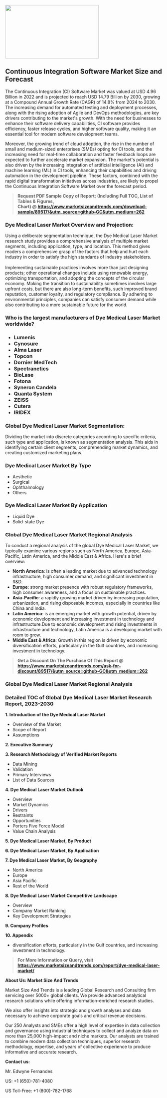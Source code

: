<p><img class="alignnone size-medium wp-image-20088" src="https://ffe5etoiles.com/wp-content/uploads/2024/12/MST1-300x171.png" alt="" width="300" height="171" /></p><h2>Continuous Integration Software Market Size and Forecast</h2><p>The Continuous Integration (CI) Software Market was valued at USD 4.96 Billion in 2022 and is projected to reach USD 14.79 Billion by 2030, growing at a Compound Annual Growth Rate (CAGR) of 14.8% from 2024 to 2030. The increasing demand for automated testing and deployment processes, along with the rising adoption of Agile and DevOps methodologies, are key drivers contributing to the market's growth. With the need for businesses to enhance their software delivery capabilities, CI software provides efficiency, faster release cycles, and higher software quality, making it an essential tool for modern software development teams.</p><p>Moreover, the growing trend of cloud adoption, the rise in the number of small and medium-sized enterprises (SMEs) opting for CI tools, and the increasing need for real-time collaboration and faster feedback loops are expected to further accelerate market expansion. The market's potential is also driven by the increasing integration of artificial intelligence (AI) and machine learning (ML) in CI tools, enhancing their capabilities and driving automation in the development pipeline. These factors, combined with the rapid digital transformation initiatives across industries, are likely to propel the Continuous Integration Software Market over the forecast period.</p></p><blockquote id="" class=""><strong>Request PDF Sample Copy of Report: (Including Full TOC, List of Tables &amp; Figures, Chart)&nbsp;@&nbsp;<strong><a href="https://www.marketsizeandtrends.com/download-sample/89517/&utm_source=github-GC&utm_medium=262" target="_blank">https://www.marketsizeandtrends.com/download-sample/89517/&utm_source=github-GC&utm_medium=262</a></strong></strong></blockquote><h3 id="" class="">Dye Medical Laser Market&nbsp;Overview and Projection:</h3><p id="" class="">Using a deliberate segmentation technique, the Dye Medical Laser Market research study provides a comprehensive analysis of multiple market segments, including application, type, and location. This method gives readers a comprehensive grasp of the factors that help and hurt each industry in order to satisfy the high standards of industry stakeholders. <br /> <br />Implementing sustainable practices involves more than just designing products; other operational changes include using renewable energy, optimizing transportation, and adopting the concepts of the circular economy. Making the transition to sustainability sometimes involves large upfront costs, but there are also long-term benefits, such improved brand reputation, customer loyalty, and regulatory compliance. By adhering to environmental principles, companies can satisfy consumer demand while also contributing to a more sustainable future for the world.</p><h3 id="" class="">Who is the largest manufacturers of&nbsp;Dye Medical Laser Market worldwide?</h3><h3 class=""><p><ul><li>Lumenis </li><li> Cynosure </li><li> Alma Laser </li><li> Topcon </li><li> Dornier MedTech </li><li> Spectranetics </li><li> BioLase </li><li> Fotona </li><li> Syneron Candela </li><li> Quanta System </li><li> ZEISS </li><li> Cutera </li><li> IRIDEX</li></ul></p></h3><h3 id="" class="">Global&nbsp;Dye Medical Laser Market Segmentation:</h3><p id="" class="">Dividing the market into discrete categories according to specific criteria, such type and application, is known as segmentation analysis. This aids in identifying certain client segments, comprehending market dynamics, and creating customized marketing plans.</p><h3 id="" class="">Dye Medical Laser Market&nbsp;By Type</h3><p><p><ul><li>Aesthetic</li><li> Surgical</li><li> Ophthalmology</li><li> Others</p></li></ul></p></p><h3 id="" class="">Dye Medical Laser Market&nbsp;By Application</h3><p class=""><p><ul><li>Liquid Dye</li><li> Solid-state Dye</li></ul></p></p><h3 id="" class="">Global Dye Medical Laser Market Regional Analysis</h3><p id="" class="">To conduct a regional analysis of the global Dye Medical Laser Market, we typically examine various regions such as North America, Europe, Asia-Pacific, Latin America, and the Middle East &amp; Africa. Here's a brief overview:</p><ul><li><strong>North America</strong>: is often a leading market due to advanced technology infrastructure, high consumer demand, and significant investment in R&amp;D.</li><li><strong>Europe</strong>: strong market presence with robust regulatory frameworks, high consumer awareness, and a focus on sustainable practices.</li><li><strong>Asia-Pacific</strong>: a rapidly growing market driven by increasing population, urbanization, and rising disposable incomes, especially in countries like China and India.</li><li><strong>Latin America</strong>: is an emerging market with growth potential, driven by economic development and increasing investment in technology and infrastructure.Due to economic development and rising investments in infrastructure and technology, Latin America is a developing market with room to grow.</li><li><strong>Middle East &amp; Africa</strong>: Growth in this region is driven by economic diversification efforts, particularly in the Gulf countries, and increasing investment in technology.</li></ul><blockquote id="" class=""><strong>Get a Discount On The Purchase Of This Report @ <strong><a href="https://www.marketsizeandtrends.com/ask-for-discount/89517/&utm_source=github-GC&utm_medium=262" target="_blank">https://www.marketsizeandtrends.com/ask-for-discount/89517/&utm_source=github-GC&utm_medium=262</a></strong></strong></blockquote><h3 id="" class="">Global Dye Medical Laser Market Regional Analysis</h3><h3 id="" class="">Detailed TOC of Global Dye Medical Laser Market Research Report, 2023-2030</h3><p id="" class=""><strong>1. Introduction of the Dye Medical Laser Market</strong></p><ul><li>Overview of the Market</li><li>Scope of Report</li><li>Assumptions</li></ul><p id="" class=""><strong>2. Executive Summary</strong></p><p id="" class=""><strong>3. Research Methodology of Verified Market Reports</strong></p><ul><li>Data Mining</li><li>Validation</li><li>Primary Interviews</li><li>List of Data Sources</li></ul><p id="" class=""><strong>4. Dye Medical Laser Market Outlook</strong></p><ul><li>Overview</li><li>Market Dynamics</li><li>Drivers</li><li>Restraints</li><li>Opportunities</li><li>Porters Five Force Model</li><li>Value Chain Analysis</li></ul><p id="" class=""><strong>5. Dye Medical Laser Market, By Product</strong></p><p id="" class=""><strong>6. Dye Medical Laser Market, By Application</strong></p><p id="" class=""><strong>7. Dye Medical Laser Market, By Geography</strong></p><ul><li>North America</li><li>Europe</li><li>Asia Pacific</li><li>Rest of the World</li></ul><p id="" class=""><strong>8. Dye Medical Laser Market Competitive Landscape</strong></p><ul><li>Overview</li><li>Company Market Ranking</li><li>Key Development Strategies</li></ul><p id="" class=""><strong>9. Company Profiles</strong></p><p id="" class=""><strong>10. Appendix</strong></p><ul><li>diversification efforts, particularly in the Gulf countries, and increasing investment in technology.</li></ul><blockquote id="" class=""><strong>For More Information or Query, visit <strong><strong><a href="https://www.marketsizeandtrends.com/report/dye-medical-laser-market/" target="_blank">https://www.marketsizeandtrends.com/report/dye-medical-laser-market/</a></strong></strong></strong></blockquote><p id="" class=""><strong>About Us: Market Size And Trends</strong></p><p id="" class="">Market Size And Trends is a leading Global Research and Consulting firm servicing over 5000+ global clients. We provide advanced analytical research solutions while offering information-enriched research studies.</p><p id="" class="">We also offer insights into strategic and growth analyses and data necessary to achieve corporate goals and critical revenue decisions.</p><p id="" class="">Our 250 Analysts and SMEs offer a high level of expertise in data collection and governance using industrial techniques to collect and analyze data on more than 25,000 high-impact and niche markets. Our analysts are trained to combine modern data collection techniques, superior research methodology, expertise, and years of collective experience to produce informative and accurate research.</p><p id="" class=""><strong>Contact us:</strong></p><p id="" class="">Mr. Edwyne Fernandes</p><p id="" class="">US: +1 (650)-781-4080</p><p id="" class="">US Toll-Free: +1 (800)-782-1768</p>
